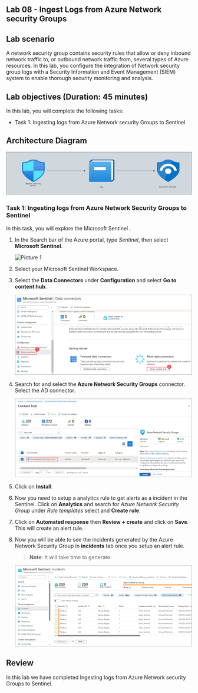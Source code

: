 ## Lab 08 - Ingest Logs from Azure Network security Groups

## Lab scenario

A network security group contains security rules that allow or deny inbound network traffic to, or outbound network traffic from, several types of Azure resources. In this lab, you configure the integration of Network security group logs with a Security Information and Event Management (SIEM) system to enable thorough security monitoring and analysis.

## Lab objectives (Duration: 45 minutes)
In this lab, you will complete the following tasks:
- Task 1: Ingesting logs from Azure Network security Groups to Sentinel

## Architecture Diagram

   ![](../media/Lab-8%20arch.JPG)

### Task 1: Ingesting logs from Azure Network Security Groups to Sentinel 

In this task, you will explore the Microsoft Sentinel .

1. In the Search bar of the Azure portal, type *Sentinel*, then select **Microsoft Sentinel**.

     ![Picture 1](../media/image_7.png)

2. Select your Microsoft Sentinel Workspace.

3. Select the **Data Connectors** under **Configuration** and select **Go to content hub**.
 
    ![Picture 1](../media/image_34.png)   

5. Search for and select the **Azure Network Security Groups** connector. Select the AD connector.

   ![Picture 1](../media/image_33.png)

6. Click on **Install**.

1. Now you need to setup a analytics rule to get alerts as a incident in the Sentinel. Click on **Analytics** and search for *Azure Network Security Group* under *Rule templates* select and **Create rule**.
   
1. Click on **Automated response** then **Review + create** and click on **Save**. This will create an alert rule.
   
1. Now you will be able to see the incidents generated by the Azure Network Security Group in **incidents** tab once you setup an alert rule.
   >**Note**: It will take time to generate.    

   ![Picture 1](../media/image_54.png)

## Review
In this lab we have completed Ingesting logs from Azure Network security Groups to Sentinel.
